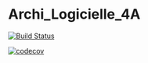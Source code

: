 # Archi_Logicielle_4A
[![Build Status](https://travis-ci.com/ariellalevy/Archi_Logicielle_4A.svg?branch=master)](https://travis-ci.com/ariellalevy/Archi_Logicielle_4A)

[![codecov](https://codecov.io/gh/ariellalevy/Archi_Logicielle_4A/branch/master/graph/badge.svg)](https://codecov.io/gh/ariellalevy/Archi_Logicielle_4A)
